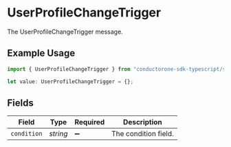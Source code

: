 # UserProfileChangeTrigger

The UserProfileChangeTrigger message.

## Example Usage

```typescript
import { UserProfileChangeTrigger } from "conductorone-sdk-typescript/sdk/models/shared";

let value: UserProfileChangeTrigger = {};
```

## Fields

| Field                | Type                 | Required             | Description          |
| -------------------- | -------------------- | -------------------- | -------------------- |
| `condition`          | *string*             | :heavy_minus_sign:   | The condition field. |